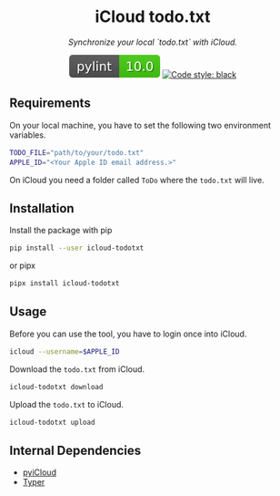 <p align="center"><h1 align="center">iCloud todo.txt</h1></p>

<p align="center"><em>Synchronize your local `todo.txt` with iCloud.</em></p>

<p align="center">
<img src="https://raw.githubusercontent.com/DavidHeresy/icloud-todotxt/main/public/pylint.svg" alt="Linting: pylint">
<a href="https://github.com/psf/black" target="_blank">
    <img src="https://img.shields.io/badge/code%20style-black-000000.svg" alt="Code style: black">
</a>
<!-- TODO: Add PyPi badge. -->
<!-- TODO: Add licencse badge. -->
<!-- TODO: Add GitHub stars badge. -->
</p>

## Requirements

On your local machine, you have to set the following two environment variables.

```bash
TODO_FILE="path/to/your/todo.txt"
APPLE_ID="<Your Apple ID email address.>"
```

On iCloud you need a folder called `ToDo` where the `todo.txt` will live.

## Installation

Install the package with pip

```bash
pip install --user icloud-todotxt
```

or pipx

```bash
pipx install icloud-todotxt
```

## Usage

Before you can use the tool, you have to login once into iCloud.

```bash
icloud --username=$APPLE_ID
```

Download the `todo.txt` from iCloud.

```bash
icloud-todotxt download
```

Upload the `todo.txt` to iCloud.

```bash
icloud-todotxt upload
```

## Internal Dependencies

* [pyiCloud](https://github.com/picklepete/pyicloud)
* [Typer](https://typer.tiangolo.com/)
